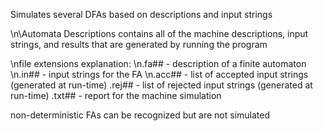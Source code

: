 Simulates several DFAs based on descriptions and input strings

\n\Automata Descriptions contains all of the machine descriptions, input strings, and results that are generated by running the program

\nfile extensions explanation:
\n.fa## - description of a finite automaton
\n.in## - input strings for the FA
\n.acc## - list of accepted input strings (generated at run-time)
.rej## - list of rejected input strings (generated at run-time)
.txt## - report for the machine simulation

non-deterministic FAs can be recognized but are not simulated
